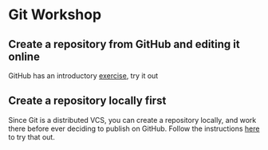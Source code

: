 # Git Workshop

## Create a repository from GitHub and editing it online

GitHub has an introductory [exercise](https://docs.github.com/en/get-started/start-your-journey/hello-world), try it out

## Create a repository locally first

Since Git is a distributed VCS, you can create a repository locally, and work there before ever deciding to publish on GitHub.
Follow the instructions [here](local-repo.md) to try that out.
